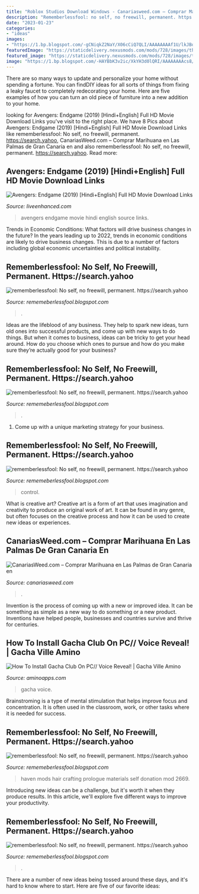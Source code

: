 ```yaml
---
title: "Roblox Studios Download Windows - Canariasweed.com – Comprar Marihuana En Las Palmas De Gran Canaria En"
description: "Rememberlessfool: no self, no freewill, permanent. https://search.yahoo"
date: "2023-01-23"
categories:
- "ideas"
images:
- "https://1.bp.blogspot.com/-gCNiqkZ2NaY/X06cCiQ7QLI/AAAAAAAAf1U/lkJBoWiKJf0xfYEgn-3HjYcTO90kwLtBQCLcBGAsYHQ/s1600/Untitled2119.png"
featuredImage: "https://staticdelivery.nexusmods.com/mods/728/images/thumbnails/2669/2669-1560254480-1849282086.png"
featured_image: "https://staticdelivery.nexusmods.com/mods/728/images/thumbnails/2669/2669-1560254480-1849282086.png"
image: "https://1.bp.blogspot.com/-HAYBbK3v2ic/XkYH3d0lQRI/AAAAAAAAcs8/_KD_mbCuwWEXHLahhLO7eEQY1DWkjA7VQCLcBGAsYHQ/s1600/Untitled442.png"
---
```



There are so many ways to update and personalize your home without spending a fortune. You can findDIY ideas for all sorts of things from fixing a leaky faucet to completely redecorating your home. Here are five examples of how you can turn an old piece of furniture into a new addition to your home.

	

		
looking for Avengers: Endgame (2019) [Hindi+English] Full HD Movie Download Links you've visit to the right place. We have 8 Pics about Avengers: Endgame (2019) [Hindi+English] Full HD Movie Download Links like rememberlessfool: No self, no freewill, permanent. https://search.yahoo, CanariasWeed.com – Comprar Marihuana en Las Palmas de Gran Canaria en and also rememberlessfool: No self, no freewill, permanent. https://search.yahoo. Read more:
		
    
## Avengers: Endgame (2019) [Hindi+English] Full HD Movie Download Links

<img loading=lazy src="https://www.liveenhanced.com/wp-content/uploads/2019/05/Avengers-Endgame-Image-6-1024x576.jpg" onerror="this.onerror=null;this.src='https://tse1.mm.bing.net/th?id=OIP.RhFCX8zTYCwqllUYAv7yiQHaEK&amp;pid=15.1';" alt="Avengers: Endgame (2019) [Hindi+English] Full HD Movie Download Links">

_Source: liveenhanced.com_

>avengers endgame movie hindi english source links. 

	

Trends in Economic Conditions: What factors will drive business changes in the future?
In the years leading up to 2022, trends in economic conditions are likely to drive business changes. This is due to a number of factors including global economic uncertainties and political instability.

    
## Rememberlessfool: No Self, No Freewill, Permanent. Https://search.yahoo

<img loading=lazy src="https://1.bp.blogspot.com/-qNvgSStlkbc/YNZaPmjCezI/AAAAAAAAm50/ZPB3N_jhe5oFeJIxVchmZ9y0flFbHl7ngCLcBGAsYHQ/s1920/Untitled.png9.png" onerror="this.onerror=null;this.src='https://tse3.mm.bing.net/th?id=OIP.bLYAex_r1o0N9-R5r3-ZXAHaEK&amp;pid=15.1';" alt="rememberlessfool: No self, no freewill, permanent. https://search.yahoo">

_Source: rememeberlessfool.blogspot.com_

>. 

	

Ideas are the lifeblood of any business. They help to spark new ideas, turn old ones into successful products, and come up with new ways to do things. But when it comes to business, ideas can be tricky to get your head around. How do you choose which ones to pursue and how do you make sure they’re actually good for your business?

    
## Rememberlessfool: No Self, No Freewill, Permanent. Https://search.yahoo

<img loading=lazy src="https://1.bp.blogspot.com/-gCNiqkZ2NaY/X06cCiQ7QLI/AAAAAAAAf1U/lkJBoWiKJf0xfYEgn-3HjYcTO90kwLtBQCLcBGAsYHQ/s1600/Untitled2119.png" onerror="this.onerror=null;this.src='https://tse3.mm.bing.net/th?id=OIP.g4HVTvNB1YPjIfH5Rl4zrAHaEK&amp;pid=15.1';" alt="rememberlessfool: No self, no freewill, permanent. https://search.yahoo">

_Source: rememeberlessfool.blogspot.com_

>. 

	

1. Come up with a unique marketing strategy for your business.

    
## Rememberlessfool: No Self, No Freewill, Permanent. Https://search.yahoo

<img loading=lazy src="https://1.bp.blogspot.com/-HAYBbK3v2ic/XkYH3d0lQRI/AAAAAAAAcs8/_KD_mbCuwWEXHLahhLO7eEQY1DWkjA7VQCLcBGAsYHQ/s1600/Untitled442.png" onerror="this.onerror=null;this.src='https://tse4.mm.bing.net/th?id=OIP.KXKWTlzs8CA09vgtM0qoUQHaEK&amp;pid=15.1';" alt="rememberlessfool: No self, no freewill, permanent. https://search.yahoo">

_Source: rememeberlessfool.blogspot.com_

>control. 

	

What is creative art?
Creative art is a form of art that uses imagination and creativity to produce an original work of art. It can be found in any genre, but often focuses on the creative process and how it can be used to create new ideas or experiences.

    
## CanariasWeed.com – Comprar Marihuana En Las Palmas De Gran Canaria En

<img loading=lazy src="https://canariasweed.com/wp-content/uploads/2020/09/Screenshot_20200908-153609_WhatsApp-473x1024.jpg" onerror="this.onerror=null;this.src='https://tse3.mm.bing.net/th?id=OIP.eV6QzZWiGqt39e-7m5f7DwAAAA&amp;pid=15.1';" alt="CanariasWeed.com – Comprar Marihuana en Las Palmas de Gran Canaria en">

_Source: canariasweed.com_

>. 

	

Invention is the process of coming up with a new or improved idea. It can be something as simple as a new way to do something or a new product. Inventions have helped people, businesses and countries survive and thrive for centuries.

    
## How To Install Gacha Club On PC// Voice Reveal! | Gacha Ville Amino

<img loading=lazy src="http://pm1.narvii.com/7606/838387df80b830dd6c85c3faca4650d73bcd9e15r1-1121-630v2_uhq.jpg" onerror="this.onerror=null;this.src='https://tse3.mm.bing.net/th?id=OIP.2LNJk56HaeQvCduInjknSQHaEK&amp;pid=15.1';" alt="How To Install Gacha Club On PC// Voice Reveal! | Gacha Ville Amino">

_Source: aminoapps.com_

>gacha voice. 

	

Brainstroming is a type of mental stimulation that helps improve focus and concentration. It is often used in the classroom, work, or other tasks where it is needed for success.

    
## Rememberlessfool: No Self, No Freewill, Permanent. Https://search.yahoo

<img loading=lazy src="https://staticdelivery.nexusmods.com/mods/728/images/thumbnails/2669/2669-1560254480-1849282086.png" onerror="this.onerror=null;this.src='https://tse1.mm.bing.net/th?id=OIP.E4jt3r94d6lpX4gJJ7zGWgAAAA&amp;pid=15.1';" alt="rememberlessfool: No self, no freewill, permanent. https://search.yahoo">

_Source: rememeberlessfool.blogspot.com_

>haven mods hair crafting prologue materials self donation mod 2669. 

	

Introducing new ideas can be a challenge, but it's worth it when they produce results. In this article, we'll explore five different ways to improve your productivity.

    
## Rememberlessfool: No Self, No Freewill, Permanent. Https://search.yahoo

<img loading=lazy src="https://1.bp.blogspot.com/-4E4sh7jPoUw/XlG5BiPFt0I/AAAAAAAAdgY/XeB-9vexBWo0F7TDkEezo5ntvLlRL5lswCEwYBhgL/s1600/Untitled776.png" onerror="this.onerror=null;this.src='https://tse4.mm.bing.net/th?id=OIP.Hnc7bqi-1olaRjgmCJkZDQHaEK&amp;pid=15.1';" alt="rememberlessfool: No self, no freewill, permanent. https://search.yahoo">

_Source: rememeberlessfool.blogspot.com_

>. 

	

There are a number of new ideas being tossed around these days, and it's hard to know where to start. Here are five of our favorite ideas: 

